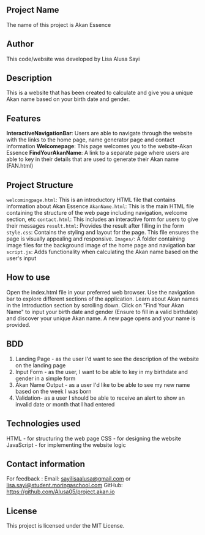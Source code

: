 ## Project Name
The name of this project is Akan Essence

## Author 
This code/website was developed by Lisa Alusa Sayi 

## Description
This is a website that has been created to calculate and give you a unique Akan name based on your birth date and gender. 


## Features
**InteractiveNavigationBar**: Users are able to navigate through the website with the links to the home page, name generator page and contact information
**Welcomepage**: This page welcomes you to the website-Akan Essence
**FindYourAkanName**: A link to a separate page where users are able to key in their details that are used to generate their Akan name (FAN.html)

## Project Structure
`welcomingpage.html`: This is an introductory HTML file that contains information about Akan Essence
`AkanName.html`: This is the main HTML file containing the structure of the web page including navigation, welcome section, etc
`contact.html`: This includes an interactive form for users to give their messages
`result.html`: Provides the result after filling in the form
`style.css`: Contains the styling and layout for the page. This file ensures the page is visually appealing and responsive.
`Images/`: A folder containing image files for the background image of the home page and navigation bar
`script.js`: Adds functionality when calculating the Akan name based on the user's input

## How to use
Open the index.html file in your preferred web browser.
Use the navigation bar to explore different sections of the application.
Learn about Akan names in the Introduction section by scrolling down.
Click on "Find Your Akan Name" to input your birth date and gender (Ensure to fill in a valid birthdate) and discover your unique Akan name.
A new page opens and your name is provided.

## BDD
1. Landing Page - as the user I'd want to see the description of the website on the landing page
2. Input Form - as the user, I want to be able to key in my birthdate and gender in a simple form
3. Akan Name Output - as a user I'd like to be able to see my new name based on the week I was born
4. Validation- as a user I should be able to receive an alert to show an invalid date or month that I had entered

## Technologies used
HTML - for structuring the web page 
CSS - for designing the website 
JavaScript - for implementing the website logic 

## Contact information
For feedback :
Email: sayilisaalusa@gmail.com or lisa.sayi@student.moringaschool.com
GitHub: https://github.com/Alusa05/project.akan.io

## License
This project is licensed under the MIT License.
